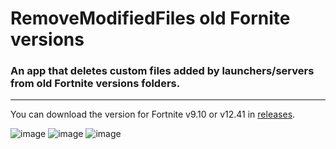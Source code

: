 # RemoveModifiedFiles old Fornite versions
### An app that deletes custom files added by launchers/servers from old Fortnite versions folders.
-------------
You can download the version for Fortnite v9.10 or v12.41 in [releases](https://github.com/Lenny12311212/RemoveModifiedFiles---Old-Fortnite-Versions/releases).

![image](https://github.com/user-attachments/assets/50c4fd71-7bfe-4ca7-a816-54babb44f099)
![image](https://github.com/user-attachments/assets/fd0342e3-89df-4b79-891b-0fd44f8e54da)
![image](https://github.com/user-attachments/assets/07b14dbd-cd1c-4f7f-83d1-41826d2d9559)
